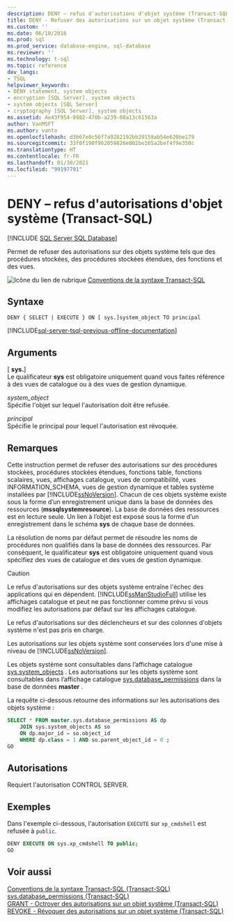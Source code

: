 ```yaml
---
description: DENY – refus d'autorisations d'objet système (Transact-SQL)
title: DENY - Refuser des autorisations sur un objet système (Transact-SQL) | Microsoft Docs
ms.custom: ''
ms.date: 06/10/2016
ms.prod: sql
ms.prod_service: database-engine, sql-database
ms.reviewer: ''
ms.technology: t-sql
ms.topic: reference
dev_langs:
- TSQL
helpviewer_keywords:
- DENY statement, system objects
- encryption [SQL Server], system objects
- system objects [SQL Server]
- cryptography [SQL Server], system objects
ms.assetid: 4e43f954-0982-470b-a239-08a13c61563a
author: VanMSFT
ms.author: vanto
ms.openlocfilehash: d3b67e8c56f7a9282192bb29159ab54e620be179
ms.sourcegitcommit: 33f0f190f962059826e002be165a2bef4f9e350c
ms.translationtype: HT
ms.contentlocale: fr-FR
ms.lasthandoff: 01/30/2021
ms.locfileid: "99197791"
---
```

# <a name="deny-system-object-permissions-transact-sql"></a>DENY – refus d'autorisations d'objet système (Transact-SQL)
[!INCLUDE [SQL Server SQL Database](../../includes/applies-to-version/sql-asdb.md)]

  Permet de refuser des autorisations sur des objets système tels que des procédures stockées, des procédures stockées étendues, des fonctions et des vues.  
  
 ![Icône du lien de rubrique](../../database-engine/configure-windows/media/topic-link.gif "Icône du lien de rubrique") [Conventions de la syntaxe Transact-SQL](../../t-sql/language-elements/transact-sql-syntax-conventions-transact-sql.md)  
  
## <a name="syntax"></a>Syntaxe  
  
```syntaxsql
DENY { SELECT | EXECUTE } ON [ sys.]system_object TO principal   
```  
  
[!INCLUDE[sql-server-tsql-previous-offline-documentation](../../includes/sql-server-tsql-previous-offline-documentation.md)]

## <a name="arguments"></a>Arguments
 [ **sys.**]  
 Le qualificateur **sys** est obligatoire uniquement quand vous faites référence à des vues de catalogue ou à des vues de gestion dynamique.  
  
 *system_object*  
 Spécifie l'objet sur lequel l'autorisation doit être refusée.  
  
 *principal*  
 Spécifie le principal pour lequel l'autorisation est révoquée.  
  
## <a name="remarks"></a>Remarques  
 Cette instruction permet de refuser des autorisations sur des procédures stockées, procédures stockées étendues, fonctions table, fonctions scalaires, vues, affichages catalogue, vues de compatibilité, vues INFORMATION_SCHEMA, vues de gestion dynamique et tables système installées par [!INCLUDE[ssNoVersion](../../includes/ssnoversion-md.md)]. Chacun de ces objets système existe sous la forme d’un enregistrement unique dans la base de données des ressources (**mssqlsystemresource**). La base de données des ressources est en lecture seule. Un lien à l’objet est exposé sous la forme d’un enregistrement dans le schéma **sys** de chaque base de données.  
  
 La résolution de noms par défaut permet de résoudre les noms de procédures non qualifiés dans la base de données des ressources. Par conséquent, le qualificateur **sys** est obligatoire uniquement quand vous spécifiez des vues de catalogue et des vues de gestion dynamique.  
  
> [!CAUTION]  
>  Le refus d'autorisations sur des objets système entraîne l'échec des applications qui en dépendent. [!INCLUDE[ssManStudioFull](../../includes/ssmanstudiofull-md.md)] utilise les affichages catalogue et peut ne pas fonctionner comme prévu si vous modifiez les autorisations par défaut sur les affichages catalogue.  
  
 Le refus d'autorisations sur des déclencheurs et sur des colonnes d'objets système n'est pas pris en charge.  
  
 Les autorisations sur les objets système sont conservées lors d'une mise à niveau de [!INCLUDE[ssNoVersion](../../includes/ssnoversion-md.md)].  
  
 Les objets système sont consultables dans l’affichage catalogue [sys.system_objects](../../relational-databases/system-catalog-views/sys-system-objects-transact-sql.md) . Les autorisations sur les objets système sont consultables dans l’affichage catalogue [sys.database_permissions](../../relational-databases/system-catalog-views/sys-database-permissions-transact-sql.md) dans la base de données **master** .  
  
 La requête ci-dessous retourne des informations sur les autorisations des objets système :  
  
```sql
SELECT * FROM master.sys.database_permissions AS dp   
    JOIN sys.system_objects AS so  
    ON dp.major_id = so.object_id  
    WHERE dp.class = 1 AND so.parent_object_id = 0 ;  
GO  
```  
  
## <a name="permissions"></a>Autorisations  
 Requiert l'autorisation CONTROL SERVER.  
  
## <a name="examples"></a>Exemples  
 Dans l'exemple ci-dessous, l'autorisation `EXECUTE` sur `xp_cmdshell` est refusée à `public`.  
  
```sql
DENY EXECUTE ON sys.xp_cmdshell TO public;  
GO  
```  
  
## <a name="see-also"></a>Voir aussi  
 [Conventions de la syntaxe Transact-SQL &#40;Transact-SQL&#41;](../../t-sql/language-elements/transact-sql-syntax-conventions-transact-sql.md)   
 [sys.database_permissions &#40;Transact-SQL&#41;](../../relational-databases/system-catalog-views/sys-database-permissions-transact-sql.md)   
 [GRANT - Octroyer des autorisations sur un objet système &#40;Transact-SQL&#41;](../../t-sql/statements/grant-system-object-permissions-transact-sql.md)   
 [REVOKE - Révoquer des autorisations sur un objet système &#40;Transact-SQL&#41;](../../t-sql/statements/revoke-system-object-permissions-transact-sql.md)  
  
  
